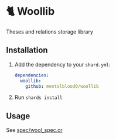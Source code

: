 # 🐈 Woollib

Theses and relations storage library

## Installation

1. Add the dependency to your `shard.yml`:

   ```yaml
   dependencies:
     woollib:
       github: mentalblood0/woollib
   ```

2. Run `shards install`

## Usage

See [spec/wool_spec.cr](./spec/wool_spec.cr)
